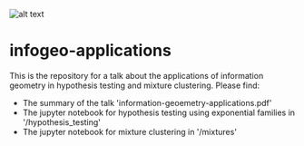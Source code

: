 ![alt text](https://github.com/maxiherzog/infogeo/blob/master/mixtures/voronoi.png?raw=true)

# infogeo-applications

This is the repository for a talk about the applications of information geometry in hypothesis testing and mixture clustering. 
Please find:

* The summary of the talk 'information-geoemetry-applications.pdf'
* The jupyter notebook for hypothesis testing using exponential families in '/hypothesis_testing'
* The jupyter notebook for mixture clustering in '/mixtures'
